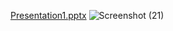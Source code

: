 [Presentation1.pptx](https://github.com/Emmanuel0N/COS101/files/14221968/Presentation1.pptx)
![Screenshot (21)](https://github.com/Emmanuel0N/COS101/assets/156923270/a4c47a64-1701-42b1-a979-3c9529c2e4cb)
